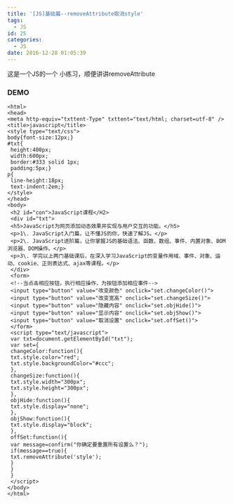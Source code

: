 ```yaml
---
title: '[JS]基础篇--removeAttribute取消style'
tags:
  - JS
id: 25
categories:
  - JS
date: 2016-12-28 01:05:39
---
```


这是一个JS的一个 小练习，顺便讲讲removeAttribute

### DEMO

	<html>
	<head>
	<meta http-equiv="txttent-Type" txttent="text/html; charset=utf-8" />
	<title>javascript</title>
	<style type="text/css">
	body{font-size:12px;}
	#txt{
	 height:400px;
	 width:600px;
	 border:#333 solid 1px;
	 padding:5px;}
	p{
	 line-height:18px;
	 text-indent:2em;}
	</style>
	</head>
	<body>
	 <h2 id="con">JavaScript课程</H2>
	 <div id="txt"> 
	 <h5>JavaScript为网页添加动态效果并实现与用户交互的功能。</h5>
	 <p>1\. JavaScript入门篇，让不懂JS的你，快速了解JS。</p>
	 <p>2\. JavaScript进阶篇，让你掌握JS的基础语法、函数、数组、事件、内置对象、BOM浏览器、DOM操作。</p>
	 <p>3\. 学完以上两门基础课后，在深入学习JavaScript的变量作用域、事件、对象、运动、cookie、正则表达式、ajax等课程。</p>
	 </div>
	 <form>
	 <!--当点击相应按钮，执行相应操作，为按钮添加相应事件-->
	 <input type="button" value="改变颜色" onclick="set.changeColor()"> 
	 <input type="button" value="改变宽高" onclick="set.changeSize()">
	 <input type="button" value="隐藏内容" onclick="set.objHide()">
	 <input type="button" value="显示内容" onclick="set.objShow()">
	 <input type="button" value="取消设置" onclick="set.offSet()">
	 </form>
	 <script type="text/javascript">
	 var txt=document.getElementById("txt");
	 var set={
	 changeColor:function(){
	 txt.style.color="red";
	 txt.style.backgroundColor="#ccc";
	 },
	 changeSize:function(){
	 txt.style.width="300px";
	 txt.style.height="300px";
	 },
	 objHide:function(){
	 txt.style.display="none";
	 },
	 objShow:function(){
	 txt.style.display="block";
	 },
	 offSet:function(){
	 var message=confirm("你确定要重置所有设置么？");
	 if(message==true){
	 txt.removeAttribute('style');
	 }
	 }
	 }
	 </script>
	</body>
	</html>